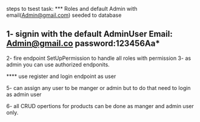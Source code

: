 steps to tsest task:
*** Roles and default Admin with email(Admin@gmail.com) seeded to database

1- signin with the default AdminUser
 Email: Admin@gmail.co
 password:123456Aa*
 ------- 
2- fire endpoint SetUpPermission to handle all roles with permission
3- as admin you can use authorized endponits.

**** use register and login endpoint as user

5- can assign any user to be manger or admin but to do that need to login as admin user

6- all CRUD opertions for products can be done as manger and admin user only.

